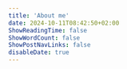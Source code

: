 ```yaml
---
title: 'About me'
date: 2024-10-11T08:42:50+02:00
ShowReadingTime: false
ShowWordCount: false
ShowPostNavLinks: false
disableDate: true
---
```


